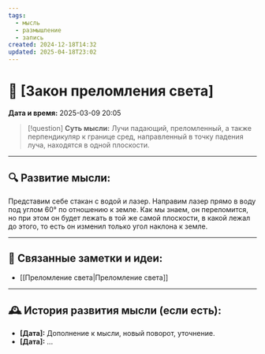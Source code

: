 ```yaml
---
tags:
  - мысль
  - размышление
  - запись
created: 2024-12-18T14:32
updated: 2025-04-18T23:02
---
```


# 💭  [Закон преломления света]

**Дата и время:** 2025-03-09 20:05

> [!question] **Суть мысли:**
> Лучи падающий, преломленный, а также перпендикуляр к границе сред, направленный в точку падения луча, находятся в одной плоскости.

---

## 🔍 Развитие мысли:

Представим себе стакан с водой и лазер. Направим лазер прямо в воду под углом 60° по отношению к земле. Как мы знаем, он переломится, но при этом он будет лежать в той же самой плоскости, в какой лежал до этого, то есть он изменил только угол наклона к земле.

---

## 🔄 Связанные заметки и идеи:

- [[Преломление света|Преломление света]]

---

## 🕰️ История развития мысли (если есть):

* **[Дата]:**  Дополнение к мысли, новый поворот, уточнение.
* **[Дата]:**  ...